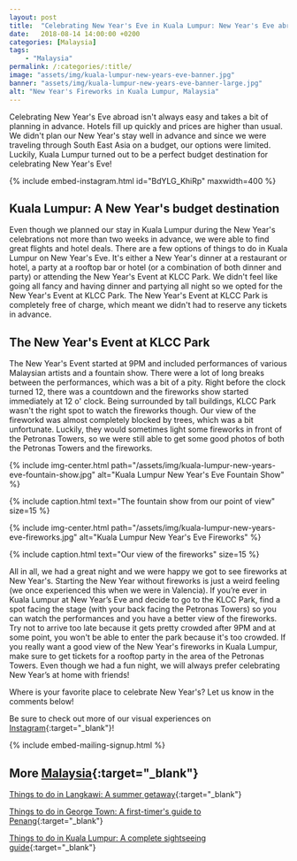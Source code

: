 ```yaml
---
layout: post
title:  "Celebrating New Year's Eve in Kuala Lumpur: New Year's Eve abroad on a budget"
date:   2018-08-14 14:00:00 +0200
categories: [Malaysia]
tags:
    - "Malaysia"
permalink: /:categories/:title/
image: "assets/img/kuala-lumpur-new-years-eve-banner.jpg"
banner: "assets/img/kuala-lumpur-new-years-eve-banner-large.jpg"
alt: "New Year's Fireworks in Kuala Lumpur, Malaysia"
---
```


Celebrating New Year's Eve abroad isn't always easy and takes a bit of planning in advance. Hotels fill up quickly and prices are higher than usual. We didn't plan our New Year's stay well in advance and since we were traveling through South East Asia on a budget, our options were limited. Luckily, Kuala Lumpur turned out to be a perfect budget destination for celebrating New Year's Eve! 

{% include embed-instagram.html id="BdYLG_KhiRp" maxwidth=400 %}

## Kuala Lumpur: A New Year's budget destination

Even though we planned our stay in Kuala Lumpur during the New Year's celebrations not more than two weeks in advance, we were able to find great flights and hotel deals. There are a few options of things to do in Kuala Lumpur on New Year's Eve. It's either a New Year's dinner at a restaurant or hotel, a party at a rooftop bar or hotel (or a combination of both dinner and party) or attending the New Year's Event at KLCC Park. We didn't feel like going all fancy and having dinner and partying all night so we opted for the New Year's Event at KLCC Park. The New Year's Event at KLCC Park is completely free of charge, which meant we didn't had to reserve any tickets in advance. 

## The New Year's Event at KLCC Park

The New Year's Event started at 9PM and included performances of various Malaysian artists and a fountain show. There were a lot of long breaks between the performances, which was a bit of a pity. Right before the clock turned 12, there was a countdown and the fireworks show started immediately at 12 o' clock. Being surrounded by tall buildings, KLCC Park wasn't the right spot to watch the fireworks though. Our view of the fireworkd was almost completely blocked by trees, which was a bit unfortunate. Luckily, they would sometimes light some fireworks in front of the Petronas Towers, so we were still able to get some good photos of both the Petronas Towers and the fireworks. 

{% include img-center.html path="/assets/img/kuala-lumpur-new-years-eve-fountain-show.jpg" alt="Kuala Lumpur New Year's Eve Fountain Show" %}

{% include caption.html text="The fountain show from our point of view" size=15 %}

{% include img-center.html path="/assets/img/kuala-lumpur-new-years-eve-fireworks.jpg" alt="Kuala Lumpur New Year's Eve Fireworks" %}

{% include caption.html text="Our view of the fireworks" size=15 %}

All in all, we had a great night and we were happy we got to see fireworks at New Year's. Starting the New Year without fireworks is just a weird feeling (we once experienced this when we were in Valencia). If you’re ever in Kuala Lumpur at New Year’s Eve and decide to go to the KLCC Park, find a spot facing the stage (with your back facing the Petronas Towers) so you can watch the performances and you have a better view of the fireworks. Try not to arrive too late because it gets pretty crowded after 9PM and at some point, you won't be able to enter the park because it's too crowded. If you really want a good view of the New Year's fireworks in Kuala Lumpur, make sure to get tickets for a rooftop party in the area of the Petronas Towers. Even though we had a fun night, we will always prefer celebrating New Year’s at home with friends! 

Where is your favorite place to celebrate New Year's? Let us know in the comments below!

Be sure to check out more of our visual experiences on [Instagram][instagram]{:target="_blank"}!

{% include embed-mailing-signup.html %}

## More [Malaysia][malaysia]{:target="_blank"}

[Things to do in Langkawi: A summer getaway][langkawi]{:target="_blank"}

[Things to do in George Town: A first-timer's guide to Penang][george town]{:target="_blank"}

[Things to do in Kuala Lumpur: A complete sightseeing guide][kuala lumpur]{:target="_blank"}

[langkawi]: https://kipamojo.world/malaysia/Things-to-do-in-Langkawi-A-summer-getaway/ 
[george town]: https://kipamojo.world/malaysia/Things-to-do-in-George-Town-A-first-timers-guide-to-Penang/ 
[kuala lumpur]: https://kipamojo.world/malaysia/Things-to-do-in-Kuala-Lumpur-A-complete-sightseeing-guide/ 
[malaysia]: https://kipamojo.world/tags.html#malaysia

[instagram]: https://instagram.com/kipamojo

